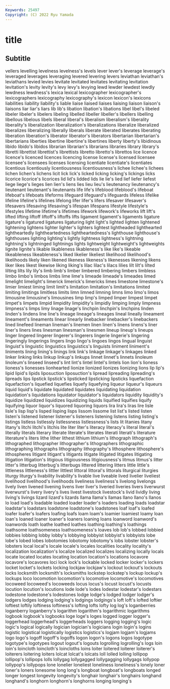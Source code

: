 ```yaml
---
Keywords: 25497
Copyright: (C) 2022 Ryu Yamada
---
```



# title

## Subtitle
vellers levelling levelness levelness's levels
lever lever's leverage leverage's leveraged leverages leveraging levered levering levers
leviathan leviathan's leviathans levied levies levitate levitated levitates levitating levitation
levitation's levity levity's levy levy's levying lewd lewder lewdest lewdly
lewdness lewdness's lexica lexical lexicographer lexicographer's lexicographers lexicography lexicography's lexicon
lexicon's lexicons liabilities liability liability's liable liaise liaised liaises liaising
liaison liaison's liaisons liar liar's liars lib lib's libation libation's
libations libel libel's libeled libeler libeler's libelers libeling libelled libeller
libeller's libellers libelling libellous libelous libels liberal liberal's liberalism liberalism's
liberality liberality's liberalization liberalization's liberalizations liberalize liberalized liberalizes liberalizing liberally
liberals liberate liberated liberates liberating liberation liberation's liberator liberator's liberators
libertarian libertarian's libertarians liberties libertine libertine's libertines liberty liberty's libidinous
libido libido's libidos librarian librarian's librarians libraries library library's libretti
librettist librettist's librettists libretto libretto's librettos lice licence licence's licenced
licences licencing license license's licensed licensee licensee's licensees licenses licensing
licentiate licentiate's licentiates licentious licentiously licentiousness licentiousness's lichee lichee's lichees
lichen lichen's lichens licit lick lick's licked licking licking's lickings
licks licorice licorice's licorices lid lid's lidded lids lie lie's
lied lief liefer liefest liege liege's lieges lien lien's liens
lies lieu lieu's lieutenancy lieutenancy's lieutenant lieutenant's lieutenants life life's
lifeblood lifeblood's lifeboat lifeboat's lifeboats lifeforms lifeguard lifeguard's lifeguards lifeless
lifelike lifeline lifeline's lifelines lifelong lifer lifer's lifers lifesaver lifesaver's
lifesavers lifesaving lifesaving's lifespan lifespans lifestyle lifestyle's lifestyles lifetime lifetime's
lifetimes lifework lifework's lifeworks lift lift's lifted lifting liftoff liftoff's
liftoffs lifts ligament ligament's ligaments ligature ligature's ligatured ligatures ligaturing
light light's lighted lighten lightened lightening lightens lighter lighter's lighters
lightest lightheaded lighthearted lightheartedly lightheartedness lightheartedness's lighthouse lighthouse's lighthouses lighting
lighting's lightly lightness lightness's lightning lightning's lightninged lightnings lights lightweight
lightweight's lightweights lignite lignite's likable likableness likableness's like like's likeable
likeableness likeableness's liked likelier likeliest likelihood likelihood's likelihoods likely liken
likened likeness likeness's likenesses likening likens liker likes likest likewise
liking liking's lilac lilac's lilacs lilies lilt lilt's lilted lilting
lilts lily lily's limb limb's limber limbered limbering limbers limbless
limbo limbo's limbos limbs lime lime's limeade limeade's limeades limed
limelight limelight's limerick limerick's limericks limes limestone limestone's limier limiest
liming limit limit's limitation limitation's limitations limited limiting limitings limitless
limits limn limned limning limns limo limo's limos limousine limousine's
limousines limp limp's limped limper limpest limpet limpet's limpets limpid
limpidity limpidity's limpidly limping limply limpness limpness's limps limy linage
linage's linchpin linchpin's linchpins linden linden's lindens line line's lineage
lineage's lineages lineal lineally lineament lineament's lineaments linear linearly linebacker
linebacker's linebackers lined linefeed lineman lineman's linemen linen linen's linens
linens's liner liner's liners lines linesman linesman's linesmen lineup lineup's
lineups linger lingered lingerer lingerer's lingerers lingerie lingerie's lingering lingeringly
lingerings lingers lingo lingo's lingoes lingos lingual linguist linguist's linguistic
linguistics linguistics's linguists liniment liniment's liniments lining lining's linings link
link's linkage linkage's linkages linked linker linking links linkup linkup's
linkups linnet linnet's linnets linoleum linoleum's linseed linseed's lint lint's
lintel lintel's lintels lion lion's lioness lioness's lionesses lionhearted lionize
lionized lionizes lionizing lions lip lip's lipid lipid's lipids liposuction
liposuction's lipread lipreading lipreading's lipreads lips lipstick lipstick's lipsticked lipsticking
lipsticks liquefaction liquefaction's liquefied liquefies liquefy liquefying liqueur liqueur's liqueurs
liquid liquid's liquidate liquidated liquidates liquidating liquidation liquidation's liquidations liquidator
liquidator's liquidators liquidity liquidity's liquidize liquidized liquidizes liquidizing liquids liquified
liquifies liquify liquifying liquor liquor's liquored liquoring liquors lira lira's
liras lire lisle lisle's lisp lisp's lisped lisping lisps lissom
lissome list list's listed listen listen's listened listener listener's listeners
listening listens listing listing's listings listless listlessly listlessness listlessness's lists
lit litanies litany litany's litchi litchi's litchis lite liter liter's
literacy literacy's literal literal's literally literals literary literate literate's literates
literati literati's literature literature's liters lithe lither lithest lithium lithium's
lithograph lithograph's lithographed lithographer lithographer's lithographers lithographic lithographing lithographs lithography
lithography's lithosphere lithosphere's lithospheres litigant litigant's litigants litigate litigated litigates
litigating litigation litigation's litigious litigiousness litigiousness's litmus litmus's litter litter's
litterbug litterbug's litterbugs littered littering litters little little's littleness littleness's
littler littlest littoral littoral's littorals liturgical liturgies liturgy liturgy's livability
livability's livable live liveable lived livelier liveliest livelihood livelihood's livelihoods
liveliness liveliness's livelong livelongs lively liven livened livening livens liver
liver's liveried liveries livers liverwurst liverwurst's livery livery's lives livest
livestock livestock's livid lividly living living's livings lizard lizard's lizards
llama llama's llamas llano llano's llanos lo load load's loadable
loaded loader loader's loaders loading loads loadstar loadstar's loadstars loadstone
loadstone's loadstones loaf loaf's loafed loafer loafer's loafers loafing loafs
loam loam's loamier loamiest loamy loan loan's loaned loaner loaner's
loaners loaning loans loanword loanword's loanwords loath loathe loathed loathes
loathing loathing's loathings loathsome loathsomeness loathsomeness's loaves lob lob's lobbed
lobbied lobbies lobbing lobby lobby's lobbying lobbyist lobbyist's lobbyists lobe
lobe's lobed lobes lobotomies lobotomy lobotomy's lobs lobster lobster's lobsters
local local's locale locale's locales localities locality locality's localization localization's
localize localized localizes localizing locally locals locate located locates locating
location location's locations locavore locavore's locavores loci lock lock's lockable
locked locker locker's lockers locket locket's lockets locking lockjaw lockjaw's
lockout lockout's lockouts locks locksmith locksmith's locksmiths lockstep lockstep's lockup
lockup's lockups loco locomotion locomotion's locomotive locomotive's locomotives locoweed locoweed's
locoweeds locus locus's locust locust's locusts locution locution's locutions lode
lode's lodes lodestar lodestar's lodestars lodestone lodestone's lodestones lodge lodge's
lodged lodger lodger's lodgers lodges lodging lodging's lodgings lodgings's loft
loft's lofted loftier loftiest loftily loftiness loftiness's lofting lofts lofty
log log's loganberries loganberry loganberry's logarithm logarithm's logarithmic logarithms logbook
logbook's logbooks loge loge's loges logged logger logger's loggerhead loggerhead's
loggerheads loggers logging logging's logic logic's logical logically logician logician's
logicians login login's logins logistic logistical logistically logistics logistics's logjam
logjam's logjams logo logo's logoff logoff's logoffs logon logon's logons
logos logotype logotype's logotypes logout logout's logouts logrolling logrolling's logs
loin loin's loincloth loincloth's loincloths loins loiter loitered loiterer loiterer's
loiterers loitering loiters lolcat lolcat's lolcats loll lolled lolling lollipop
lollipop's lollipops lolls lollygag lollygagged lollygagging lollygags lollypop lollypop's lollypops
lone lonelier loneliest loneliness loneliness's lonely loner loner's loners lonesome
long long's longboat longboat's longboats longed longer longest longevity longevity's
longhair longhair's longhairs longhand longhand's longhorn longhorn's longhorns longing longing's
